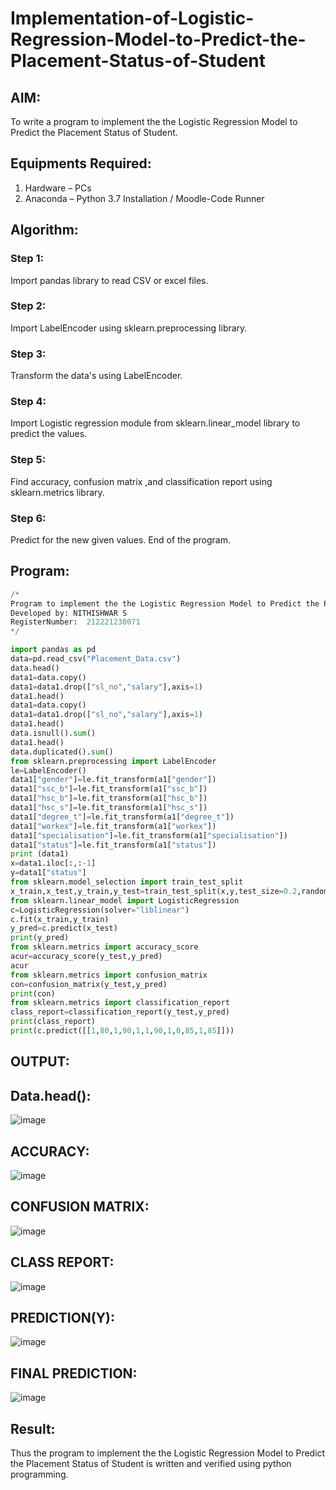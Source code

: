# Implementation-of-Logistic-Regression-Model-to-Predict-the-Placement-Status-of-Student

## AIM:
To write a program to implement the the Logistic Regression Model to Predict the Placement Status of Student.

## Equipments Required:
1. Hardware – PCs
2. Anaconda – Python 3.7 Installation / Moodle-Code Runner

## Algorithm:
### Step 1:
Import pandas library to read CSV or excel files.
### Step 2:

Import LabelEncoder using sklearn.preprocessing library.
### Step 3:

Transform the data's using LabelEncoder.
### Step 4:

Import Logistic regression module from sklearn.linear_model library to predict the values.
### Step 5:

Find accuracy, confusion matrix ,and classification report using sklearn.metrics library.
### Step 6:

Predict for the new given values. End of the program.

## Program:
```python
/*
Program to implement the the Logistic Regression Model to Predict the Placement Status of Student.
Developed by: NITHISHWAR S
RegisterNumber:  212221230071
*/

import pandas as pd
data=pd.read_csv("Placement_Data.csv")
data.head()
data1=data.copy()
data1=data1.drop(["sl_no","salary"],axis=1)
data1.head()
data1=data.copy()
data1=data1.drop(["sl_no","salary"],axis=1)
data1.head()
data.isnull().sum()
data1.head()
data.duplicated().sum()
from sklearn.preprocessing import LabelEncoder
le=LabelEncoder()
data1["gender"]=le.fit_transform(a1["gender"])
data1["ssc_b"]=le.fit_transform(a1["ssc_b"])
data1["hsc_b"]=le.fit_transform(a1["hsc_b"])
data1["hsc_s"]=le.fit_transform(a1["hsc_s"])
data1["degree_t"]=le.fit_transform(a1["degree_t"])
data1["workex"]=le.fit_transform(a1["workex"])
data1["specialisation"]=le.fit_transform(a1["specialisation"])
data1["status"]=le.fit_transform(a1["status"])
print (data1)
x=data1.iloc[:,:-1]
y=data1["status"]
from sklearn.model_selection import train_test_split
x_train,x_test,y_train,y_test=train_test_split(x,y,test_size=0.2,random_state=0)
from sklearn.linear_model import LogisticRegression
c=LogisticRegression(solver="liblinear")
c.fit(x_train,y_train)
y_pred=c.predict(x_test)
print(y_pred)
from sklearn.metrics import accuracy_score
acur=accuracy_score(y_test,y_pred)
acur
from sklearn.metrics import confusion_matrix
con=confusion_matrix(y_test,y_pred)
print(con)
from sklearn.metrics import classification_report
class_report=classification_report(y_test,y_pred)
print(class_report)
print(c.predict([[1,80,1,90,1,1,90,1,0,85,1,85]]))
```

## OUTPUT:

## Data.head():
![image](https://user-images.githubusercontent.com/94164665/167389544-42034a61-4769-4b25-8c3b-284d1f0e922b.png)

## ACCURACY:
![image](https://user-images.githubusercontent.com/94164665/167389578-b639ffce-4efb-424d-8293-8edcfe67aba6.png)

## CONFUSION MATRIX:
![image](https://user-images.githubusercontent.com/94164665/167389627-4f98462f-89c4-42b1-b4b3-e662c27db685.png)

## CLASS REPORT:
![image](https://user-images.githubusercontent.com/94164665/167389683-92491fd0-5798-45b9-a9d1-b74fbe3fed8f.png)

## PREDICTION(Y):
![image](https://user-images.githubusercontent.com/94164665/167389747-1e105eea-add5-47e4-8266-4168e544f8ad.png)

## FINAL PREDICTION:
![image](https://user-images.githubusercontent.com/94164665/167389964-f683b40c-f2bb-4d92-9098-72e88e1a264f.png)



## Result:
Thus the program to implement the the Logistic Regression Model to Predict the Placement Status of Student is written and verified using python programming.
